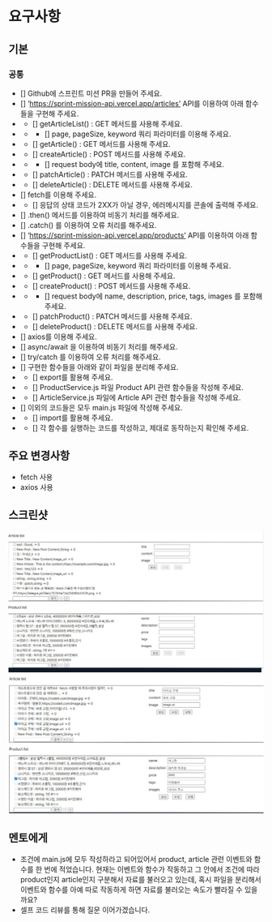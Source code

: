 # 요구사항

## 기본
### 공통
- [] Github에 스프린트 미션 PR을 만들어 주세요.
- [] ‘https://sprint-mission-api.vercel.app/articles’ API를 이용하여 아래 함수들을 구현해 주세요.
-  - [] getArticleList() : GET 메서드를 사용해 주세요.
- - - [] page, pageSize, keyword 쿼리 파라미터를 이용해 주세요.
- -  [] getArticle() : GET 메서드를 사용해 주세요.
- -  [] createArticle() : POST 메서드를 사용해 주세요.
- - - [] request body에 title, content, image 를 포함해 주세요.
- - [] patchArticle() : PATCH 메서드를 사용해 주세요.
- - [] deleteArticle() : DELETE 메서드를 사용해 주세요.
- [] fetch를 이용해 주세요.
- - [] 응답의 상태 코드가 2XX가 아닐 경우, 에러메시지를 콘솔에 출력해 주세요.
- [] .then() 메서드를 이용하여 비동기 처리를 해주세요.
- [] .catch() 를 이용하여 오류 처리를 해주세요.
- [] ‘https://sprint-mission-api.vercel.app/products’ API를 이용하여 아래 함수들을 구현해 주세요.
- - [] getProductList() : GET 메서드를 사용해 주세요.
- - - [] page, pageSize, keyword 쿼리 파라미터를 이용해 주세요.
- - [] getProduct() : GET 메서드를 사용해 주세요.
- - [] createProduct() : POST 메서드를 사용해 주세요.
- - - [] request body에 name, description, price, tags, images 를 포함해 주세요.
- - [] patchProduct() : PATCH 메서드를 사용해 주세요.
- - [] deleteProduct() : DELETE 메서드를 사용해 주세요.
- [] axios를 이용해 주세요.
- [] async/await 을 이용하여 비동기 처리를 해주세요.
- [] try/catch 를 이용하여 오류 처리를 해주세요.
- [] 구현한 함수들을 아래와 같이 파일을 분리해 주세요.
- - [] export를 활용해 주세요.
- - [] ProductService.js 파일 Product API 관련 함수들을 작성해 주세요.
- - [] ArticleService.js 파일에 Article API 관련 함수들을 작성해 주세요.
- [] 이외의 코드들은 모두 main.js 파일에 작성해 주세요.
- - [] import를 활용해 주세요.
- - [] 각 함수를 실행하는 코드를 작성하고, 제대로 동작하는지 확인해 주세요.
## 주요 변경사항
- fetch 사용
- axios 사용

## 스크린샷
![image](../page_img/result.jpg)
![image](../page_img/check.jpg)

## 멘토에게
- 조건에 main.js에 모두 작성하라고 되어있어서 product, article 관련 이벤트와 함수를 한 번에 적었습니다. 현재는 이벤트와 함수가 작동하고 그 안에서 조건에 따라 product인지 article인지 구분해서 자료를 불러오고 있는데, 혹시 파일을 분리해서 이벤트와 함수를 아예 따로 작동하게 하면 자료를 불러오는 속도가 빨라질 수 있을까요? 
- 셀프 코드 리뷰를 통해 질문 이어가겠습니다.
